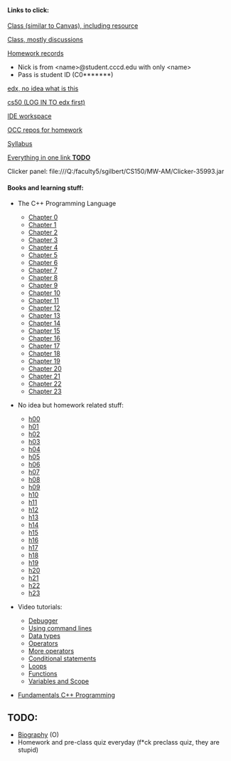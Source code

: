 #### Links to click:

[Class (similar to Canvas), including resource](https://piazza.com/cccd/spring2019/cs150/home)

[Class, mostly discussions](https://piazza.com/class/jq72bngvwwb27r)

[Homework records](http://cs170-console.appspot.com/)

  - Nick is from \<name\>@student.cccd.edu with only \<name\>
  - Pass is student ID (C0*******)
  
[edx, no idea what is this](https://courses.edx.org/u/ttran1412)

[cs50 (LOG IN TO edx first)](https://legacy.cs50.io/ttran1412)

[IDE workspace](https://ide.legacy.cs50.io/ttran1412/ide50)

[OCC repos for homework](https://github.com/occ-cs150/homework-Trung0246)

[Syllabus](http://faculty.orangecoastcollege.edu/sgilbert/CS150S19/index.html)

[Everything in one link **TODO**](javascript:void(0))

Clicker panel: file:///Q:/faculty5/sgilbert/CS150/MW-AM/Clicker-35993.jar

#### Books and learning stuff:

  - The C++ Programming Language
  
    - [Chapter 0](https://drive.google.com/file/d/1_kr1_MMUk7MfeZpuc1o7j2r93w7wzVEe/view)
    - [Chapter 1](https://drive.google.com/file/d/16ELHvI0LGSraBjDacvV8v9ivEKpW1NaT/view)
    - [Chapter 2](https://drive.google.com/file/d/1WHDWSicVYs03aSXaL6pyrbIRX2_p9CLd/view)
    - [Chapter 3](https://drive.google.com/file/d/1ZfBOBkUp35nETNgXBYShKHAaztKy69Qs/view)
    - [Chapter 4](https://drive.google.com/file/d/1lIyEgKyX7Fu6kz0HrUsuSq2d2Zzdd7oP/view)
    - [Chapter 5](https://drive.google.com/file/d/12W150Bfy7pE4Xn2v2SowDN244w9p8HBd/view)
    - [Chapter 6](https://drive.google.com/file/d/1IycJheUcFXE8s_91JZ4o7WCtFnB7Rh3r/view)
    - [Chapter 7](https://drive.google.com/file/d/1VoBWR4VdDvsiK1SHHVPgcWW05WfuEh0O/view)
    - [Chapter 8](https://drive.google.com/file/d/1tYlRMNoAbNS6ZZdOI1Fr9LIq6ac82zf2/view)
    - [Chapter 9](https://drive.google.com/file/d/121BJk2NP8ZhpcaBtnYvs-b9osoMz_Dba/view)
    - [Chapter 10](https://drive.google.com/file/d/1PUuHWd-3NL_hvEgwH-ha7IaeeGb2dbRB/view)
    - [Chapter 11](https://drive.google.com/file/d/1zAMVzGYoV_m-Wv27CiKn_Q1zeKTCCD6C/view)
    - [Chapter 12](https://drive.google.com/file/d/1wyBJQf72w81xnk6di0jTOjmFPEGc3ktK/view)
    - [Chapter 13](https://drive.google.com/file/d/1QXP1PKlyvsVIzm0hpZlFk5eBV-zLxOeV/view)
    - [Chapter 14](https://drive.google.com/file/d/13qb4R3oWJQ3jMU4t2o4HrotvpxYHfR10/view)
    - [Chapter 15](https://drive.google.com/file/d/1kdQ6-xUKB0YVl9n7PjHMihfs1kI6t9FX/view)
    - [Chapter 16](https://drive.google.com/file/d/1hAK8Jqldf3_ZNYmA-6a7LEiIO78zJlo4/view)
    - [Chapter 17](https://drive.google.com/file/d/1FZ4beDWGhHIN5oZ4Dvr_wPaV-BC4AwWg/view)
    - [Chapter 18](https://drive.google.com/file/d/1cjIdUUlnYDuYqK_GJpvU90tOqvsRbABP/view)
    - [Chapter 19](https://drive.google.com/file/d/1VB3kUPCVoAuSCIS8VyWYE6TunZ7EEHxI/view)
    - [Chapter 20](https://drive.google.com/file/d/1983PyMTFFGdyduHTqW-S1ASumwvlR-qY/view)
    - [Chapter 21](https://drive.google.com/file/d/1At6isTDOr6pG5Ufas95SD1LPYjz-f8gY/view)
    - [Chapter 22](https://drive.google.com/file/d/1E0ZR_UM-aO21eiZ_tFC5iIKEQfHfMZE3/view)
    - [Chapter 23](https://drive.google.com/file/d/1qHyQe-ScydCKATftGMNxR3h0o20gm_D6/view)
    
  - No idea but homework related stuff:
  
    - [h00](https://drive.google.com/file/d/1eiMcj7TfPaX1utKbuchlKJemTHomAQtY/view)
    - [h01](https://drive.google.com/file/d/1VL1USLMr8qGFjRgRCamZxFJOVnpmIvLj/view)
    - [h02](https://drive.google.com/file/d/1ovQzeqo5_e2hXEsJa8S0XwboWBNcfwEP/view)
    - [h03](https://drive.google.com/file/d/15HO-tAINRUBhTUUtWj_tbuLmSyXK6ixl/view)
    - [h04](https://drive.google.com/file/d/1IgqUqnib29q7l-b3CJdUaszWnZ_5szN8/view)
    - [h05](https://drive.google.com/file/d/12W150Bfy7pE4Xn2v2SowDN244w9p8HBd/view)
    - [h06](https://drive.google.com/file/d/1vpMKOrRy-wlEMEFQ6FWABr6Bwm3dahrw/view)
    - [h07](https://drive.google.com/file/d/1yoxTDRNIX64bTnH9MGel-AJasU0hnBUb/view)
    - [h08](https://drive.google.com/file/d/1cOlWnHGoFoFSS37y82W478MSZHghnvwi/view)
    - [h09](https://drive.google.com/file/d/15XKx2axtMEAvBukZAKRUiyjdE_7kBY3C/view)
    - [h10](https://drive.google.com/file/d/1fMkkFWbwDFMyb4srKpzvr48Oj1gsh2dx/view)
    - [h11](https://drive.google.com/file/d/1wkRMpmy-gjt9KWz8oUEHoa_Y_Bru8yQy/view)
    - [h12](https://drive.google.com/file/d/1fZvZiqI4-_noBruAyTV5NCsiRUukwtDm/view)
    - [h13](https://drive.google.com/file/d/1ugki9AHTUw5-UEMNMWbXMR5drjMx_12-/view)
    - [h14](https://drive.google.com/file/d/1ys5p0IoW_v4zAmrVPtXHmX8mjw8Kyb60/view)
    - [h15](https://drive.google.com/file/d/1_8gis92BVNDinGraFqqI1BSBRPHfqOQ_/view)
    - [h16](https://drive.google.com/file/d/1T9d9meG3wqnKKfNilTnQshSLH-J5JS4K/view)
    - [h17](https://drive.google.com/file/d/1AiBT3WzT1x0nym_zdILd9bjQA-Qlqk1B/view)
    - [h18](https://drive.google.com/file/d/1BXAtbyo1uT2PLCAxgo2qGdaE8mHYTjdR/view)
    - [h19](https://drive.google.com/file/d/1EsisrSe6GSPO7HMB4eaNU4x1945ceFGH/view)
    - [h20](https://drive.google.com/file/d/1_cpNtIldgfsMkQbRfMOR6EN31XKMfIkl/view)
    - [h21](https://drive.google.com/file/d/1YHiHV83JNs7T13B5oA-C4rID4bzXWkxA/view)
    - [h22](https://drive.google.com/file/d/1WC2MRg7PKWH0Qshvq1kHnhjACSZXYZkA/view)
    - [h23](https://drive.google.com/file/d/1o3G_B4o4b8eAy0PjVF3uDFooOPM0HEqb/view)
    
  - Video tutorials:
  
    - [Debugger](https://www.youtube.com/watch?v=w4TAY2HPLEg)
    - [Using command lines](https://youtu.be/lnYKOnz9ln8)
    - [Data types](https://youtu.be/q6K8KMqt8wQ)
    - [Operators](https://youtu.be/f1xZf4iJDWE)
    - [More operators](https://youtu.be/7apBtlEkJzk)
    - [Conditional statements](https://youtu.be/FqUeHzvci10)
    - [Loops](https://youtu.be/QOvo-xFL9II)
    - [Functions](https://youtu.be/b7-0sb-DV84)
    - [Variables and Scope](https://youtu.be/IQjPKJtYGQk)
    
  
  - [Fundamentals C++ Programming](https://python.cs.southern.edu/cppbook/progcpp.pdf)
  
 
## TODO:

  - [Biography](https://coastdistrict.instructure.com/profile) (O)
  - Homework and pre-class quiz everyday (f\*ck preclass quiz, they are stupid)
  
  
